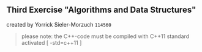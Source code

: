 Third Exercise "Algorithms and Data Structures"
-----------------------------------------------

created by Yorrick Sieler-Morzuch `114560`

> please note:
> the C++-code must be compiled with C++11 standard activated [ -std=c++11 ]
